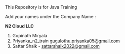 This Repository is for Java Training 

Add your names under the Company Name :

**N2 Cloud LLC**
1. Gopinath Miryala
2. Priyanka_n2_train gugulothu.priyanka05@gmail.com
3. Sattar Shaik - sattarshaik2022@gmail.com
